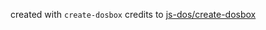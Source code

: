 created with `create-dosbox`
credits to [js-dos/create-dosbox](https://github.com/js-dos/create-dosbox)


